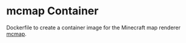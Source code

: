 # mcmap Container

Dockerfile to create a container image for the Minecraft map renderer [mcmap](https://github.com/spoutn1k/mcmap).
